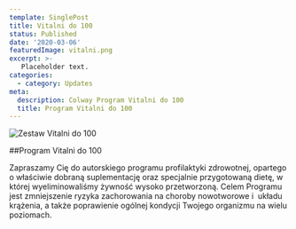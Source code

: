 ```yaml
---
template: SinglePost
title: Vitalni do 100
status: Published
date: '2020-03-06'
featuredImage: vitalni.png
excerpt: >-
   Placeholder text.
categories:
  - category: Updates
meta:
  description: Colway Program Vitalni do 100
  title: Program Vitalni do 100
---
```

![Zestaw Vitalni do 100](https://ucarecdn.com/e045bfa2-9d17-4db6-ac62-b674439e0d09/)

##Program Vitalni do 100

Zapraszamy Cię do autorskiego programu profilaktyki zdrowotnej, opartego o właściwie dobraną suplementację oraz specjalnie przygotowaną dietę, w której wyeliminowaliśmy żywność wysoko przetworzoną. Celem Programu jest zmniejszenie ryzyka zachorowania na choroby nowotworowe i  układu krążenia, a także poprawienie ogólnej kondycji Twojego organizmu na wielu poziomach. 
